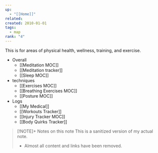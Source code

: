 ```yaml
---
up:
  - "[[Home]]"
related: 
created: 2010-01-01
tags:
  - map
rank: "4"
---
```

This is for areas of physical health, wellness, training, and exercise. 


- Overall
	- [[Meditation MOC]]
	- [[Meditation tracker]] 
	- [[Sleep MOC]]
-  techniques
	- [[Exercises MOC]] 
	- [[Breathing Exercises MOC]]
	- [[Posture MOC]]
- Logs
	- [[My Medical]] 
	- [[Workouts Tracker]]
	- [[Injury Tracker MOC]]
	- [[Body Quirks Tracker]]

> [!NOTE]+ Notes on this note
> This is a sanitized version of my actual note. 
> - Almost all content and links have been removed.